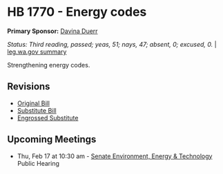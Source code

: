 # HB 1770 - Energy codes
**Primary Sponsor:** [Davina Duerr](/person/leg/duerr_da.md)

*Status: Third reading, passed; yeas, 51; nays, 47; absent, 0; excused, 0.* | [leg.wa.gov summary](https://app.leg.wa.gov/billsummary?BillNumber=1770&Year=2021)

Strengthening energy codes.

## Revisions
* [Original Bill](1/)
* [Substitute Bill](S/)
* [Engrossed Substitute](S.E/)

## Upcoming Meetings
* Thu, Feb 17 at 10:30 am - [Senate Environment, Energy & Technology](/senate/2021-22/ENET/) Public Hearing